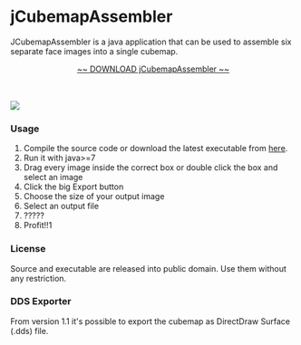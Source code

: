 # jCubemapAssembler
JCubemapAssembler is a java application that can be used to assemble six separate face images into a single cubemap.

<p align="center">
<a href="http://goo.gl/pTcqaN" target="_blank">~~ DOWNLOAD jCubemapAssembler ~~</a>

<br />
<br />
<br />

<a target="_blank" href="https://www.youtube.com/watch?v=Y6Gh5d0oAEY"><img src="http://img.youtube.com/vi/Y6Gh5d0oAEY/0.jpg" /></a>
</p>

### Usage
  1. Compile the source code or download the latest executable from <a href="http://goo.gl/pTcqaN" target="_blank">here</a>.
  2. Run it with java>=7 
  3. Drag every image inside the correct box or double click the box and select an image
  4. Click the big Export button
  5. Choose the size of your output image
  6. Select an output file
  7. ?????
  8. Profit!!1

  
### License
 Source and executable are released into public domain. Use them without any restriction.
  
  
### DDS Exporter
 From version 1.1 it's possible to export the cubemap as DirectDraw Surface (.dds) file.
